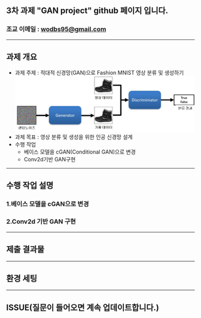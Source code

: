 ## 3차 과제 "GAN project" github 페이지 입니다.   
### 조교 이메일 : wodbs95@gmail.com   
- - -
## 과제 개요   
* 과제 주제 : 적대적 신경망(GAN)으로 Fashion MNIST 영상 분류 및 생성하기   
![IMAGE](/ignore/images.jpg)
* 과제 목표 : 영상 분류 및 생성을 위한 인공 신경망 설계   
* 수행 작업   
  * 베이스 모델을 cGAN(Conditional GAN)으로 변경   
  * Conv2d기반 GAN구현   

- - -
## 수행 작업 설명
### 1.베이스 모델을 cGAN으로 변경   
### 2.Conv2d 기반 GAN 구현   

- - -
## 제출 결과물   

- - -
## 환경 세팅   

- - -
## ISSUE(질문이 들어오면 계속 업데이트합니다.)   